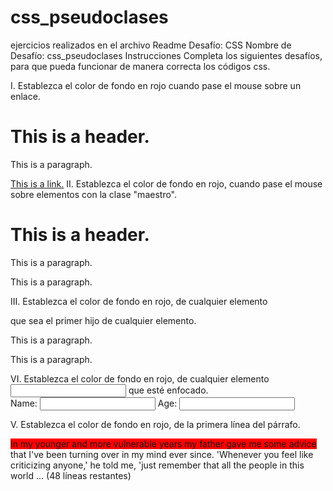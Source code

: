 # css_pseudoclases
ejercicios realizados en el archivo Readme
Desafío: CSS
Nombre de Desafío: css_pseudoclases
Instrucciones
Completa los siguientes desafíos, para que pueda funcionar de manera correcta los códigos css.

I. Establezca el color de fondo en rojo cuando pase el mouse sobre un enlace.

<style>
a:hover{
  background-color: red;
}
</style>

<body>

<h1>This is a header.</h1>
<p>This is a paragraph.</p>
<a href="https://larnu.app/#/">This is a link.</a>

</body>
II. Establezca el color de fondo en rojo, cuando pase el mouse sobre elementos con la clase "maestro".

<style>
.master:hover {
  background-color: red;
}
</style>

<body>

<h1 class="master">This is a header.</h1>
<p class="master">This is a paragraph.</p>
<p>This is a paragraph.</p>

</body>
III. Establezca el color de fondo en rojo, de cualquier elemento <p> que sea el primer hijo de cualquier elemento.

<style>
p:first-child{
  background-color: red;
}
</style>

<body>

<p>This is a paragraph.</p>
<p>This is a paragraph.</p>

</body>
VI. Establezca el color de fondo en rojo, de cualquier elemento <input> que esté enfocado.

<style>
input:focus{
  background-color: red;
}
</style>

<body>

<form>
  Name:
  <input type="text" name="fname">
  Age:
  <input type="text" name="age">
</form>

</body>
V. Establezca el color de fondo en rojo, de la primera línea del párrafo.

<head>
<style>
.intro:first-line{
  background-color: red;
}
</style>

<body>

<p class="intro">
In my younger and more vulnerable years
my father gave me some advice that I've
been turning over in my mind ever since.
'Whenever you feel like criticizing anyone,' he told me,
'just remember that all the people in this world
... (48 líneas restantes)
